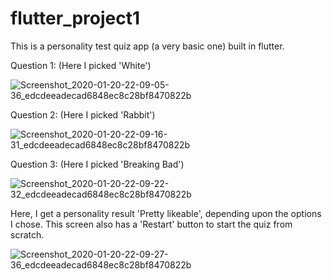 # flutter_project1

This is a personality test quiz app (a very basic one) built in flutter.

Question 1: (Here I picked 'White')

![Screenshot_2020-01-20-22-09-05-36_edcdeeadecad6848ec8c28bf8470822b](https://user-images.githubusercontent.com/42321401/72743783-53018180-3bd2-11ea-8ca4-fb90b57ede3e.png)

Question 2: (Here I picked 'Rabbit')

![Screenshot_2020-01-20-22-09-16-31_edcdeeadecad6848ec8c28bf8470822b](https://user-images.githubusercontent.com/42321401/72743911-8fcd7880-3bd2-11ea-8d36-6f01fd78c515.png)

Question 3: (Here I picked 'Breaking Bad')

![Screenshot_2020-01-20-22-09-22-32_edcdeeadecad6848ec8c28bf8470822b](https://user-images.githubusercontent.com/42321401/72743927-9b20a400-3bd2-11ea-84eb-16efdd739422.png)

Here, I get a personality result 'Pretty likeable', depending upon the options I chose. 
This screen also has a 'Restart' button to start the quiz from scratch.


![Screenshot_2020-01-20-22-09-27-36_edcdeeadecad6848ec8c28bf8470822b](https://user-images.githubusercontent.com/42321401/72744134-04081c00-3bd3-11ea-8386-0a3965dde602.png)

